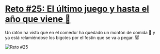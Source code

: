 # [Reto #25: El último juego y hasta el año que viene 👋](https://2021.adventjs.dev/challenges/25)

Un ratón ha visto que en el comedor ha quedado un montón de comida 🥮 y ya está relamiéndose los bigotes por el festín que se va a pegar. 🐭

![Reto #25](https://2021.adventjs.dev/mouse.png)

